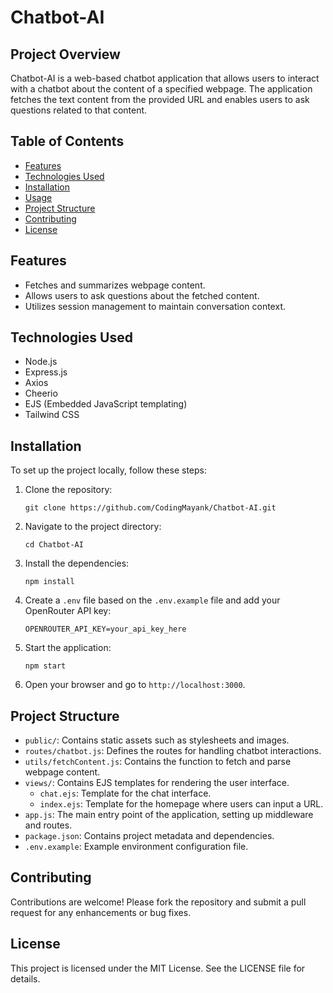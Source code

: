 # Chatbot-AI

## Project Overview
Chatbot-AI is a web-based chatbot application that allows users to interact with a chatbot about the content of a specified webpage. The application fetches the text content from the provided URL and enables users to ask questions related to that content.

## Table of Contents
- [Features](#features)
- [Technologies Used](#technologies-used)
- [Installation](#installation)
- [Usage](#usage)
- [Project Structure](#project-structure)
- [Contributing](#contributing)
- [License](#license)

## Features
- Fetches and summarizes webpage content.
- Allows users to ask questions about the fetched content.
- Utilizes session management to maintain conversation context.

## Technologies Used
- Node.js
- Express.js
- Axios
- Cheerio
- EJS (Embedded JavaScript templating)
- Tailwind CSS

## Installation
To set up the project locally, follow these steps:

1. Clone the repository:
   ```
   git clone https://github.com/CodingMayank/Chatbot-AI.git
   ```

2. Navigate to the project directory:
   ```
   cd Chatbot-AI
   ```

3. Install the dependencies:
   ```
   npm install
   ```

4. Create a `.env` file based on the `.env.example` file and add your OpenRouter API key:
   ```
   OPENROUTER_API_KEY=your_api_key_here
   ```

5. Start the application:
   ```
   npm start
   ```

6. Open your browser and go to `http://localhost:3000`.

## Project Structure
- `public/`: Contains static assets such as stylesheets and images.
- `routes/chatbot.js`: Defines the routes for handling chatbot interactions.
- `utils/fetchContent.js`: Contains the function to fetch and parse webpage content.
- `views/`: Contains EJS templates for rendering the user interface.
  - `chat.ejs`: Template for the chat interface.
  - `index.ejs`: Template for the homepage where users can input a URL.
- `app.js`: The main entry point of the application, setting up middleware and routes.
- `package.json`: Contains project metadata and dependencies.
- `.env.example`: Example environment configuration file.

## Contributing
Contributions are welcome! Please fork the repository and submit a pull request for any enhancements or bug fixes.

## License
This project is licensed under the MIT License. See the LICENSE file for details.